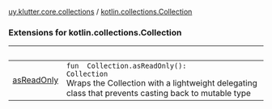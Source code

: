 [uy.klutter.core.collections](../index.md) / [kotlin.collections.Collection](.)


### Extensions for kotlin.collections.Collection

|&nbsp;|&nbsp;|
|---|---|
| [asReadOnly](as-read-only.md) | <code>fun <T> Collection<T>.asReadOnly(): Collection<T></code><br/>Wraps the Collection with a lightweight delegating class that prevents casting back to mutable type |
